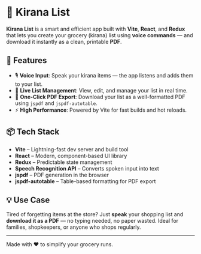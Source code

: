 # 🛒 Kirana List

**Kirana List** is a smart and efficient app built with **Vite**, **React**, and **Redux** that lets you create your grocery (kirana) list using **voice commands** — and download it instantly as a clean, printable **PDF**.

## 🚀 Features

- 🎙️ **Voice Input**: Speak your kirana items — the app listens and adds them to your list.
- 📝 **Live List Management**: View, edit, and manage your list in real time.
- 📄 **One-Click PDF Export**: Download your list as a well-formatted PDF using `jspdf` and `jspdf-autotable`.
- ⚡ **High Performance**: Powered by Vite for fast builds and hot reloads.

## 📦 Tech Stack

- **Vite** – Lightning-fast dev server and build tool
- **React** – Modern, component-based UI library
- **Redux** – Predictable state management
- **Speech Recognition API** – Converts spoken input into text
- **jspdf** – PDF generation in the browser
- **jspdf-autotable** – Table-based formatting for PDF export

## 💡 Use Case

Tired of forgetting items at the store? Just **speak** your shopping list and **download it as a PDF** — no typing needed, no paper wasted. Ideal for families, shopkeepers, or anyone who shops regularly.

---

Made with ❤️ to simplify your grocery runs.
